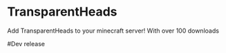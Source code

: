 # TransparentHeads
Add TransparentHeads to your minecraft server! With over 100 downloads


#Dev release
